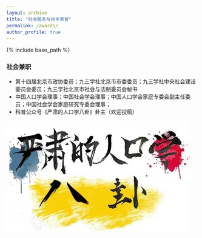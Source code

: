 ```yaml
---
layout: archive
title: "社会服务与相关荣誉"
permalink: /awards/
author_profile: true
---
```


{% include base_path %}

### 社会兼职
- 第十四届北京市政协委员；九三学社北京市市委委员；九三学社中央社会建设委员会委员；九三学社北京市社会与法制委员会秘书
- 中国人口学会理事；中国社会学会理事；中国人口学会家庭专委会副主任委员；中国社会学会家庭研究专委会理事；
- 科普公众号《严肃的人口学八卦》卦主（欢迎投稿）

![](/images/awards/demogossip.jpg)